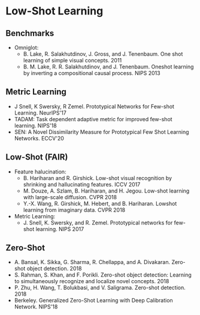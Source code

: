 # Low-Shot Learning

## Benchmarks
- Omniglot:
	- B. Lake, R. Salakhutdinov, J. Gross, and J. Tenenbaum. One shot learning of simple visual concepts. 2011
	- B. M. Lake, R. R. Salakhutdinov, and J. Tenenbaum. Oneshot learning by inverting a compositional causal process. NIPS 2013

## Metric Learning
- J Snell, K Swersky, R Zemel. Prototypical Networks for Few-shot Learning. NeurIPS'17
- TADAM: Task dependent adaptive metric for improved few-shot learning. NIPS'18
- SEN: A Novel Dissimilarity Measure for Prototypical Few Shot Learning Networks. ECCV'20

## Low-Shot (FAIR)
- Feature halucination:
	- B. Hariharan and R. Girshick. Low-shot visual recognition by shrinking and hallucinating features. ICCV 2017
	- M. Douze, A. Szlam, B. Hariharan, and H. Jegou. Low-shot learning with large-scale diffusion. CVPR 2018
	- Y.-X. Wang, R. Girshick, M. Hebert, and B. Hariharan. Lowshot learning from imaginary data. CVPR 2018
- Metric Learning:
	- J. Snell, K. Swersky, and R. Zemel. Prototypical networks for few-shot learning. NIPS 2017

## Zero-Shot
- A. Bansal, K. Sikka, G. Sharma, R. Chellappa, and A. Divakaran. Zero-shot object detection. 2018
- S. Rahman, S. Khan, and F. Porikli. Zero-shot object detection: Learning to simultaneously recognize and localize
novel concepts. 2018
- P. Zhu, H. Wang, T. Bolukbasi, and V. Saligrama. Zero-shot detection. 2018
- Berkeley. Generalized Zero-Shot Learning with Deep Calibration Network. NIPS'18
